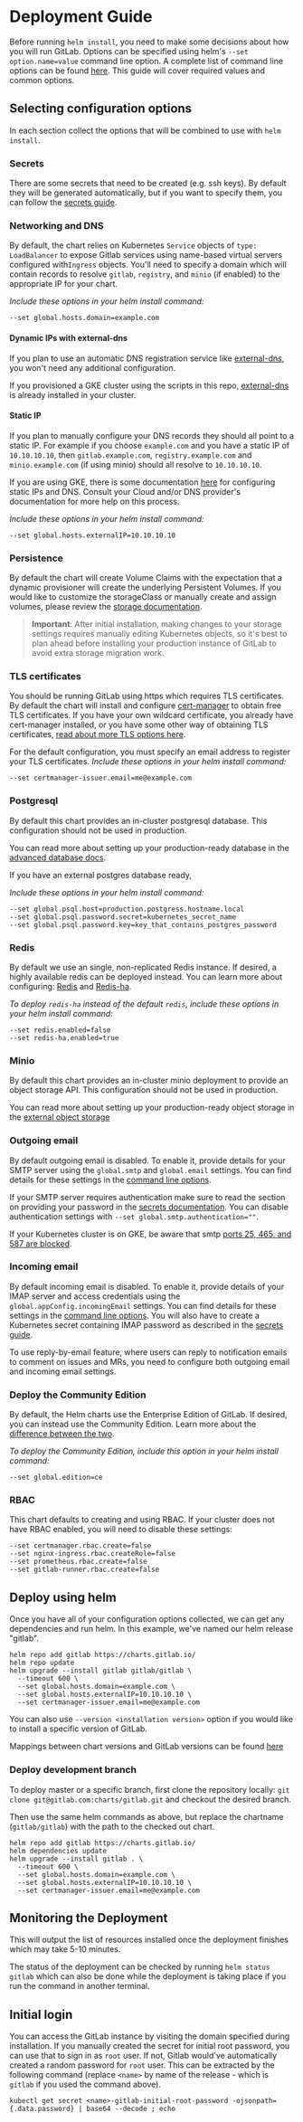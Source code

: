 # Deployment Guide

Before running `helm install`, you need to make some decisions about how you will run GitLab.
Options can be specified using helm's `--set option.name=value` command line option.
A complete list  of command line options can be found [here](./command-line-options.md).
This guide will cover required values and common options.

## Selecting configuration options

In each section collect the options that will be combined to use with `helm install`.

### Secrets

There are some secrets that need to be created (e.g. ssh keys). By default they will be generated automatically, but if you want to specify them, you can follow the [secrets guide](secrets.md).

### Networking and DNS

By default, the chart relies on Kubernetes `Service` objects of `type: LoadBalancer`
to expose Gitlab services using name-based virtual servers configured with`Ingress`
objects. You'll need to specify a domain which will contain records to resolve
`gitlab`, `registry`, and `minio` (if enabled) to the appropriate IP for your chart.

*Include these options in your helm install command:*
```
--set global.hosts.domain=example.com
```

#### Dynamic IPs with external-dns

If you plan to use an automatic DNS registration service like [external-dns](https://github.com/kubernetes-incubator/external-dns),
you won't need any additional configuration.

If you provisioned a GKE cluster using the scripts in this repo, [external-dns](https://github.com/kubernetes-incubator/external-dns)
is already installed in your cluster.

#### Static IP

If you plan to manually configure your DNS records they should all point to a
static IP. For example if you choose `example.com` and you have a static IP
of `10.10.10.10`, then `gitlab.example.com`, `registry.example.com` and
`minio.example.com` (if using minio) should all resolve to `10.10.10.10`.

If you are using GKE, there is some documentation [here](../cloud/gke.md#creating-the-external-ip)
for configuring static IPs and DNS. Consult your Cloud and/or DNS provider's
documentation for more help on this process.

*Include these options in your helm install command:*
```
--set global.hosts.externalIP=10.10.10.10
```

### Persistence

By default the chart will create Volume Claims with the expectation that a dynamic provisioner will create the underlying Persistent Volumes. If you would like to customize the storageClass or manually create and assign volumes, please review the [storage documentation](storage.md).

> **Important**: After initial installation, making changes to your storage settings requires manually editing Kubernetes
> objects, so it's best to plan ahead before installing your production instance of GitLab to avoid extra storage migration work.

### TLS certificates

You should be running GitLab using https which requires TLS certificates. By default the
chart will install and configure [cert-manager](https://github.com/jetstack/cert-manager)
to obtain free TLS certificates.
If you have your own wildcard certificate, you already have cert-manager installed, or you
have some other way of obtaining TLS certificates, [read about more TLS options here](./tls.md).

For the default configuration, you must specify an email address to register your TLS
certificates.
*Include these options in your helm install command:*
```
--set certmanager-issuer.email=me@example.com
```

### Postgresql

By default this chart provides an in-cluster postgresql database. This
configuration should not be used in production.

You can read more about setting up your production-ready database in the [advanced database docs](../advanced/external-db/README.md).

If you have an external postgres database ready,

*Include these options in your helm install command:*
```
--set global.psql.host=production.postgress.hostname.local
--set global.psql.password.secret=kubernetes_secret_name
--set global.psql.password.key=key_that_contains_postgres_password
```

### Redis

By default we use an single, non-replicated Redis instance. If desired, a highly available redis can be deployed instead. You can learn more about configuring: [Redis](../charts/redis) and [Redis-ha](../charts/redis-ha).

*To deploy `redis-ha` instead of the default `redis`, include these options in your helm install command:*
```
--set redis.enabled=false
--set redis-ha.enabled=true
```

### Minio

By default this chart provides an in-cluster minio deployment to provide an object storage API.
This configuration should not be used in production.

You can read more about setting up your production-ready object storage in the [external object storage](../advanced/external-object-storage/README.md)

### Outgoing email

By default outgoing email is disabled. To enable it, provide details for your SMTP server
using the `global.smtp` and `global.email` settings. You can find details for these settings in the
[command line options](command-line-options.md#outgoing-email-configuration).

If your SMTP server requires authentication make sure to read the section on providing
your password in the [secrets documentation](secrets.md#smtp-password).
You can disable authentication settings with `--set global.smtp.authentication=""`.

If your Kubernetes cluster is on GKE, be aware that smtp [ports 25, 465, and 587
are blocked](https://cloud.google.com/compute/docs/tutorials/sending-mail/#using_standard_email_ports).

### Incoming email

By default incoming email is disabled. To enable it, provide details of your
IMAP server and access credentials using the `global.appConfig.incomingEmail`
settings. You can find details for these settings in the [command line options](command-line-options.md#incoming-email-configuration).
You will also have to create a Kubernetes secret containing IMAP password as
described in the [secrets guide](secrets.md#imap-password-for-incoming-emails).

To use reply-by-email feature, where users can reply to notification emails to
comment on issues and MRs, you need to configure both outgoing email and
incoming email settings.

### Deploy the Community Edition

By default, the Helm charts use the Enterprise Edition of GitLab. If desired, you can instead use the Community Edition. Learn more about the [difference between the two](https://about.gitlab.com/installation/ce-or-ee/).

*To deploy the Community Edition, include this option in your helm install command:*
```
--set global.edition=ce
```

### RBAC

This chart defaults to creating and using RBAC. If your cluster does not have RBAC enabled, you will need to disable these settings:
```
--set certmanager.rbac.create=false
--set nginx-ingress.rbac.createRole=false
--set prometheus.rbac.create=false
--set gitlab-runner.rbac.create=false
```

## Deploy using helm

Once you have all of your configuration options collected, we can get any dependencies and
run helm. In this example, we've named our helm release "gitlab".

```
helm repo add gitlab https://charts.gitlab.io/
helm repo update
helm upgrade --install gitlab gitlab/gitlab \
  --timeout 600 \
  --set global.hosts.domain=example.com \
  --set global.hosts.externalIP=10.10.10.10 \
  --set certmanager-issuer.email=me@example.com
```

You can also use `--version <installation version>` option if you would like to install a specific version of GitLab.

Mappings between chart versions and GitLab versions can be found [here](./version-mappings.md)

### Deploy development branch

To deploy master or a specific branch, first clone the repository locally: `git clone git@gitlab.com:charts/gitlab.git`
and checkout the desired branch.

Then use the same helm commands as above, but replace the chartname (`gitlab/gitlab`) with the path to the checked out chart.

```
helm repo add gitlab https://charts.gitlab.io/
helm dependencies update
helm upgrade --install gitlab . \
  --timeout 600 \
  --set global.hosts.domain=example.com \
  --set global.hosts.externalIP=10.10.10.10 \
  --set certmanager-issuer.email=me@example.com
```

## Monitoring the Deployment

This will output the list of resources installed once the deployment finishes which may take 5-10 minutes.

The status of the deployment can be checked by running `helm status gitlab` which can also be done while
the deployment is taking place if you run the command in another terminal.

## Initial login

You can access the GitLab instance by visiting the domain specified during
installation. If you manually created the secret for initial root password, you
can use that to sign in as `root` user. If not, Gitlab would've automatically
created a random password for `root` user. This can be extracted by the
following command (replace `<name>` by name of the release - which is `gitlab`
if you used the command above).

```
kubectl get secret <name>-gitlab-initial-root-password -ojsonpath={.data.password} | base64 --decode ; echo
```

[secret-gl-certs]: secrets.md#gitlab-certificates
[secret-reg-certs]: secrets.md#registry-certificates
